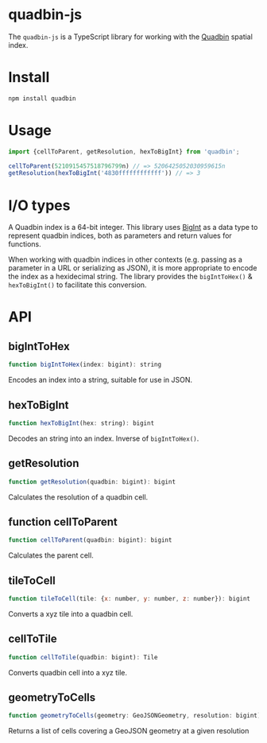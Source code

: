 # quadbin-js

The `quadbin-js` is a TypeScript library for working with
the [Quadbin](https://docs.carto.com/analytics-toolbox-bigquery/overview/spatial-indexes/) spatial index.

# Install

```sh
npm install quadbin
```

# Usage

```javascript
import {cellToParent, getResolution, hexToBigInt} from 'quadbin';

cellToParent(5210915457518796799n) // => 5206425052030959615n
getResolution(hexToBigInt('4830ffffffffffff')) // => 3
```

# I/O types

A Quadbin index is a 64-bit integer. This library
uses [BigInt](https://developer.mozilla.org/en-US/docs/Web/JavaScript/Reference/Global_Objects/BigInt) as a data type to
represent quadbin indices, both as parameters and return values for functions.

When working with quadbin indices in other contexts (e.g. passing as a parameter in a URL or serializing as JSON), it is
more appropriate to encode the index as a hexidecimal string. The library provides the `bigIntToHex()` & `hexToBigInt()`
to facilitate this conversion.

# API

## bigIntToHex

```javascript
function bigIntToHex(index: bigint): string
```

Encodes an index into a string, suitable for use in JSON.

## hexToBigInt

```javascript
function hexToBigInt(hex: string): bigint
```

Decodes an string into an index. Inverse of `bigIntToHex()`.

## getResolution

```javascript
function getResolution(quadbin: bigint): bigint 
```

Calculates the resolution of a quadbin cell.

## function cellToParent

```javascript
function cellToParent(quadbin: bigint): bigint 
```

Calculates the parent cell.

## tileToCell

```javascript
function tileToCell(tile: {x: number, y: number, z: number}): bigint
```

Converts a xyz tile into a quadbin cell.

## cellToTile

```javascript
function cellToTile(quadbin: bigint): Tile 
```

Converts quadbin cell into a xyz tile.

## geometryToCells

```javascript
function geometryToCells(geometry: GeoJSONGeometry, resolution: bigint): bigint 
```

Returns a list of cells covering a GeoJSON geometry at a given resolution
